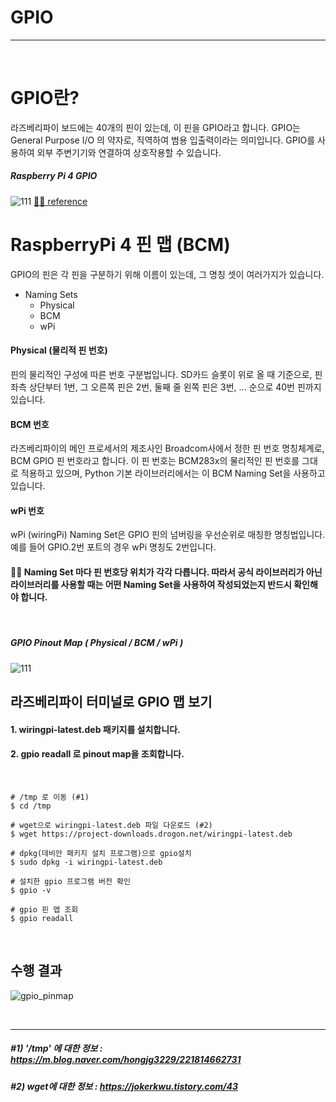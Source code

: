 # GPIO
---
<br>

# GPIO란?
라즈베리파이 보드에는 40개의 핀이 있는데, 이 핀을 GPIO라고 합니다.
GPIO는 General Purpose I/O 의 약자로, 직역하여 범용 입출력이라는 의미입니다. GPIO를 사용하여 외부 주변기기와 연결하여 상호작용할 수 있습니다.
<br>

##### Raspberry Pi 4 GPIO
![111](https://i.imgur.com/FQUdMWO.png)
[☝🏼 reference](https://www.etechnophiles.com/raspberry-pi-4-gpio-pinout-specifications-and-schematic/)
<br>

# RaspberryPi 4 핀 맵 (BCM)
GPIO의 핀은 각 핀을 구분하기 위해 이름이 있는데, 그 명칭 셋이 여러가지가 있습니다. 

- Naming Sets
  - Physical
  - BCM
  - wPi

#### Physical (물리적 핀 번호)
핀의 물리적인 구성에 따른 번호 구분법입니다. SD카드 슬롯이 위로 올 때 기준으로, 핀 좌측 상단부터 1번, 그 오른쪽 핀은 2번, 둘째 줄 왼쪽 핀은 3번, ... 순으로 40번 핀까지 있습니다.
<br>

#### BCM 번호
라즈베리파이의 메인 프로세서의 제조사인 Broadcom사에서 정한 핀 번호 명칭체계로, BCM GPIO 핀 번호라고 합니다. 이 핀 번호는 BCM283x의 물리적인 핀 번호를 그대로 적용하고 있으며, Python 기본 라이브러리에서는 이 BCM Naming Set을 사용하고 있습니다.
<br>

#### wPi 번호
wPi (wiringPi) Naming Set은 GPIO 핀의 넘버링을 우선순위로 매칭한 명칭법입니다. 예를 들어 GPIO.2번 포트의 경우 wPi 명칭도 2번입니다.
<br>
 
#### ☝🏼 Naming Set 마다 핀 번호당 위치가 각각 다릅니다. 따라서 공식 라이브러리가 아닌 라이브러리를 사용할 때는 어떤 Naming Set을 사용하여 작성되었는지 반드시 확인해야 합니다.
<br>

##### GPIO Pinout Map ( Physical / BCM / wPi )
![111](https://workshop-iot-programming.devbit.be/assets/img/pinout_wiring_pi.56491fd7.png)
<br>

## 라즈베리파이 터미널로 GPIO 맵 보기
#### 1. wiringpi-latest.deb 패키지를 설치합니다.
#### 2. gpio readall 로 pinout map을 조회합니다.
<br>

```shell
# /tmp 로 이동 (#1)
$ cd /tmp 

# wget으로 wiringpi-latest.deb 파일 다운로드 (#2)
$ wget https://project-downloads.drogon.net/wiringpi-latest.deb

# dpkg(데비안 패키지 설치 프로그램)으로 gpio설치
$ sudo dpkg -i wiringpi-latest.deb 

# 설치한 gpio 프로그램 버전 확인
$ gpio -v 

# gpio 핀 맵 조회
$ gpio readall
```
<br>

## 수행 결과
![gpio_pinmap](https://i.imgur.com/b4Oxi8W.png)
<br>

<br>

---

##### #1) '/tmp' 에 대한 정보 : https://m.blog.naver.com/hongjg3229/221814662731

##### #2) wget에 대한 정보 : https://jokerkwu.tistory.com/43